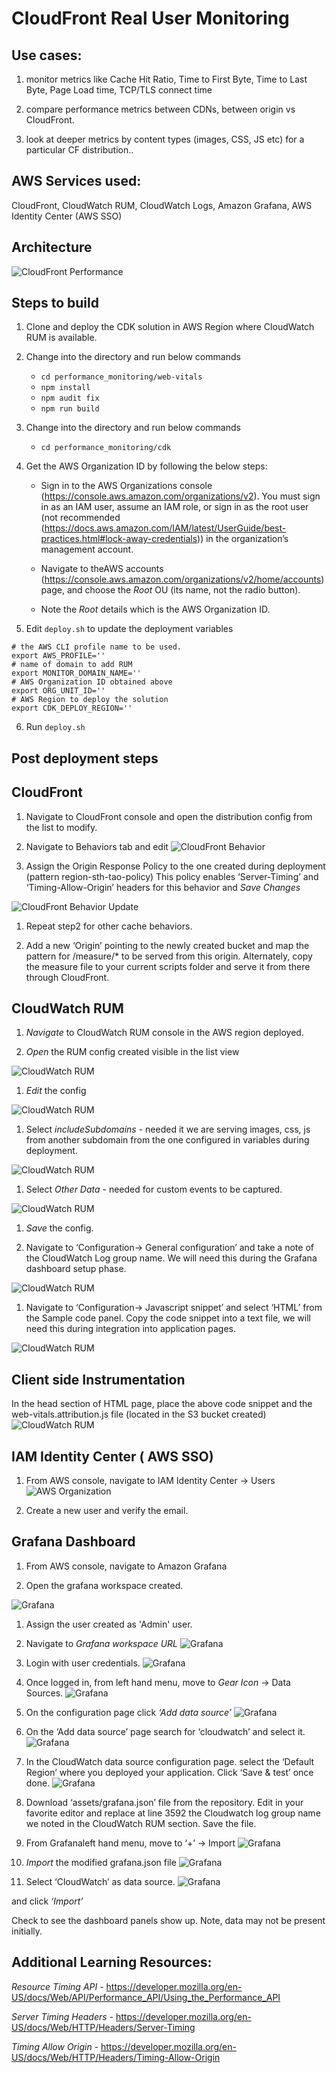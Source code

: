# CloudFront Real User Monitoring

## Use cases:

1. monitor metrics like Cache Hit Ratio, Time to First Byte, Time to Last Byte, Page Load time, TCP/TLS connect time

1. compare performance metrics between CDNs, between origin vs CloudFront.

1. look at deeper metrics by content types (images, CSS, JS etc) for a particular CF distribution..

## AWS Services used:

CloudFront, CloudWatch RUM, CloudWatch Logs, Amazon Grafana, AWS Identity Center (AWS SSO)

## Architecture 

![CloudFront Performance](/images/cf-rum.png)


## Steps to build

1. Clone and deploy the CDK solution in AWS Region where CloudWatch RUM is available.

1. Change into the directory and run below commands
    - `cd performance_monitoring/web-vitals`
    - `npm install`
    - `npm audit fix`
    - `npm run build`

1. Change into the directory and run below commands
    - `cd performance_monitoring/cdk`

1. Get the AWS Organization ID by following the below steps:
    -  Sign in to the AWS Organizations console (https://console.aws.amazon.com/organizations/v2). You must sign in as an IAM user, assume an IAM role, or sign in as the root user (not recommended (https://docs.aws.amazon.com/IAM/latest/UserGuide/best-practices.html#lock-away-credentials)) in the organization’s management account.

    - Navigate to theAWS accounts (https://console.aws.amazon.com/organizations/v2/home/accounts)page, and choose the *Root* OU (its name, not the radio button).

    - Note the *Root* details which is the AWS Organization ID.

1. Edit `deploy.sh` to update the deployment variables
```
# the AWS CLI profile name to be used.
export AWS_PROFILE=''
# name of domain to add RUM
export MONITOR_DOMAIN_NAME=''
# AWS Organization ID obtained above
export ORG_UNIT_ID=''
# AWS Region to deploy the solution
export CDK_DEPLOY_REGION=''
```

6. Run `deploy.sh`

## Post deployment steps

## CloudFront 

1. Navigate to CloudFront console and open the distribution config from the list to modify.

1. Navigate to Behaviors tab and edit
![CloudFront Behavior](/images/cf-distribution1.jpg)

1. Assign the Origin Response Policy to the one created during deployment (pattern region-sth-tao-policy) This policy enables ‘Server-Timing’ and ‘Timing-Allow-Origin’ headers for this behavior and *Save Changes*

![CloudFront Behavior Update](/images/cf-distribution2.jpg)

1. Repeat step2 for other cache behaviors.

1. Add a new ‘Origin’ pointing to the newly created bucket and map the pattern for /measure/* to be served from this origin. Alternately, copy the measure file to your current scripts folder and serve it from there through CloudFront.

## CloudWatch RUM

1. *Navigate* to CloudWatch RUM console in the AWS region deployed.

1. *Open* the RUM config created visible in the list view

![CloudWatch RUM](/images/cw-rum1.jpg)

1. *Edit* the config

![CloudWatch RUM](/images/cw-rum2.jpg)

1. Select *includeSubdomains* - needed it we are serving images, css, js from another subdomain from the one configured in variables during deployment.

![CloudWatch RUM](/images/cw-rum3.jpg)

1. Select *Other Data* - needed for custom events to be captured.

![CloudWatch RUM](/images/cw-rum4.jpg)

1. *Save* the config.

1. Navigate to ‘Configuration→ General configuration’ and take a note of the CloudWatch Log group name. We will need this during the Grafana dashboard setup phase.

![CloudWatch RUM](/images/cw-rum5.jpg)

1. Navigate to ‘Configuration→ Javascript snippet’ and select ‘HTML’ from the Sample code panel. Copy the code snippet into a text file, we will need this during integration into application pages.

![CloudWatch RUM](/images/cw-rum6.jpg)

## Client side Instrumentation

In the head section of HTML page, place the above code snippet and the web-vitals.attribution.js file (located in the S3 bucket created)
![CloudWatch RUM](/images/client3.png)

## IAM Identity Center ( AWS SSO)

1. From AWS console, navigate to IAM Identity Center → Users
![AWS Organization](/images/org1.jpg)

1. Create a new user and verify the email.

## Grafana Dashboard

1. From AWS console, navigate to Amazon Grafana

1. Open the grafana workspace created.

![Grafana](/images/grafana1.jpg)

1. Assign the user created as 'Admin' user.

1. Navigate to *Grafana workspace URL*
![Grafana](/images/grafana2.jpg)

1. Login with user credentials.
![Grafana](/images/grafana3.jpg)

1. Once logged in, from left hand menu, move to *Gear Icon* → Data Sources.
![Grafana](/images/grafana4.jpg)

1. On the configuration page click *‘Add data source’*
![Grafana](/images/grafana5.jpg)

1. On the ‘Add data source’ page search for ‘cloudwatch’ and select it.
![Grafana](/images/grafana6.jpg)

1. In the CloudWatch data source configuration page. select the ‘Default Region’ where you deployed your application. Click ‘Save & test’ once done.
![Grafana](/images/grafana7.jpg)

1. Download ‘assets/grafana.json’ file from the repository. Edit in your favorite editor and replace at line 3592 the Cloudwatch log group name we noted in the CloudWatch RUM section. Save the file.

1. From Grafanaleft hand menu, move to ‘+’ → Import 
![Grafana](/images/grafana8.jpg)

1. *Import* the modified grafana.json file
![Grafana](/images/grafana9.jpg)

1. Select ‘CloudWatch’ as data source.
![Grafana](/images/grafana10.jpg)

and click *‘Import’*

Check to see the dashboard panels show up. Note, data may not be present initially.

## Additional Learning Resources:

*Resource Timing API -*
https://developer.mozilla.org/en-US/docs/Web/API/Performance_API/Using_the_Performance_API 

*Server Timing Headers -* 
https://developer.mozilla.org/en-US/docs/Web/HTTP/Headers/Server-Timing

*Timing Allow Origin -* 
https://developer.mozilla.org/en-US/docs/Web/HTTP/Headers/Timing-Allow-Origin
